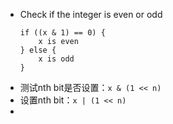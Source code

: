  - Check if the integer is even or odd
    ```
    if ((x & 1) == 0) {
        x is even
    } else {
        x is odd
    }
    ```
 - 测试nth bit是否设置：`x & (1 << n)`
 - 设置nth bit：`x | (1 << n)`
 - 